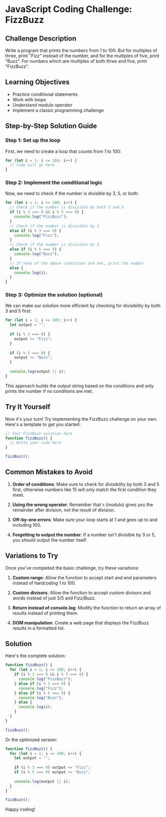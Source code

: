 # JavaScript Coding Challenge: FizzBuzz

## Challenge Description

Write a program that prints the numbers from 1 to 100. But for multiples of three, print "Fizz" instead of the number, and for the multiples of five, print "Buzz". For numbers which are multiples of both three and five, print "FizzBuzz".

## Learning Objectives
- Practice conditional statements
- Work with loops
- Understand modulo operator
- Implement a classic programming challenge

## Step-by-Step Solution Guide

### Step 1: Set up the loop

First, we need to create a loop that counts from 1 to 100:

```javascript
for (let i = 1; i <= 100; i++) {
  // Code will go here
}
```

### Step 2: Implement the conditional logic

Now, we need to check if the number is divisible by 3, 5, or both:

```javascript
for (let i = 1; i <= 100; i++) {
  // Check if the number is divisible by both 3 and 5
  if (i % 3 === 0 && i % 5 === 0) {
    console.log("FizzBuzz");
  }
  // Check if the number is divisible by 3
  else if (i % 3 === 0) {
    console.log("Fizz");
  }
  // Check if the number is divisible by 5
  else if (i % 5 === 0) {
    console.log("Buzz");
  }
  // If none of the above conditions are met, print the number
  else {
    console.log(i);
  }
}
```

### Step 3: Optimize the solution (optional)

We can make our solution more efficient by checking for divisibility by both 3 and 5 first:

```javascript
for (let i = 1; i <= 100; i++) {
  let output = "";
  
  if (i % 3 === 0) {
    output += "Fizz";
  }
  
  if (i % 5 === 0) {
    output += "Buzz";
  }
  
  console.log(output || i);
}
```

This approach builds the output string based on the conditions and only prints the number if no conditions are met.

## Try It Yourself

Now it's your turn! Try implementing the FizzBuzz challenge on your own. Here's a template to get you started:

```javascript
// Your FizzBuzz solution here
function fizzBuzz() {
  // Write your code here
}

fizzBuzz();
```

## Common Mistakes to Avoid

1. **Order of conditions**: Make sure to check for divisibility by both 3 and 5 first, otherwise numbers like 15 will only match the first condition they meet.

2. **Using the wrong operator**: Remember that `%` (modulo) gives you the remainder after division, not the result of division.

3. **Off-by-one errors**: Make sure your loop starts at 1 and goes up to and including 100.

4. **Forgetting to output the number**: If a number isn't divisible by 3 or 5, you should output the number itself.

## Variations to Try

Once you've completed the basic challenge, try these variations:

1. **Custom range**: Allow the function to accept start and end parameters instead of hardcoding 1 to 100.

2. **Custom divisors**: Allow the function to accept custom divisors and words instead of just 3/5 and Fizz/Buzz.

3. **Return instead of console.log**: Modify the function to return an array of results instead of printing them.

4. **DOM manipulation**: Create a web page that displays the FizzBuzz results in a formatted list.

## Solution

Here's the complete solution:

```javascript
function fizzBuzz() {
  for (let i = 1; i <= 100; i++) {
    if (i % 3 === 0 && i % 5 === 0) {
      console.log("FizzBuzz");
    } else if (i % 3 === 0) {
      console.log("Fizz");
    } else if (i % 5 === 0) {
      console.log("Buzz");
    } else {
      console.log(i);
    }
  }
}

fizzBuzz();
```

Or the optimized version:

```javascript
function fizzBuzz() {
  for (let i = 1; i <= 100; i++) {
    let output = "";
    
    if (i % 3 === 0) output += "Fizz";
    if (i % 5 === 0) output += "Buzz";
    
    console.log(output || i);
  }
}

fizzBuzz();
```

Happy coding!
